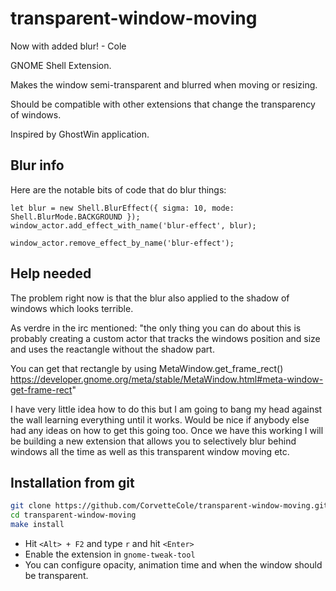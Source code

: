 # transparent-window-moving
Now with added blur! - Cole

GNOME Shell Extension. 

Makes the window semi-transparent and blurred when moving or resizing.

Should be compatible with other extensions that change the transparency of windows.

Inspired by GhostWin application.

## Blur info
Here are the notable bits of code that do blur things:

```
let blur = new Shell.BlurEffect({ sigma: 10, mode: Shell.BlurMode.BACKGROUND });
window_actor.add_effect_with_name('blur-effect', blur); 
  
window_actor.remove_effect_by_name('blur-effect');
```

## Help needed
The problem right now is that the blur also applied to the shadow of windows which looks terrible.

As verdre in the irc mentioned:
"the only thing you can do about this is probably creating a custom actor that tracks the windows position and size and uses the reactangle without the shadow part.

You can get that rectangle by using MetaWindow.get_frame_rect() https://developer.gnome.org/meta/stable/MetaWindow.html#meta-window-get-frame-rect"

I have very little idea how to do this but I am going to bang my head against the wall learning everything until it works. Would be nice if anybody else had any ideas on how to get this going too. Once we have this working I will be building a new extension that allows you to selectively blur behind windows all the time as well as this transparent window moving etc.

## Installation from git
```bash
git clone https://github.com/CorvetteCole/transparent-window-moving.git
cd transparent-window-moving
make install
```
* Hit ```<Alt> + F2``` and type ```r``` and hit ```<Enter>```
* Enable the extension in ```gnome-tweak-tool```
* You can configure opacity, animation time and when the window should be transparent. 
